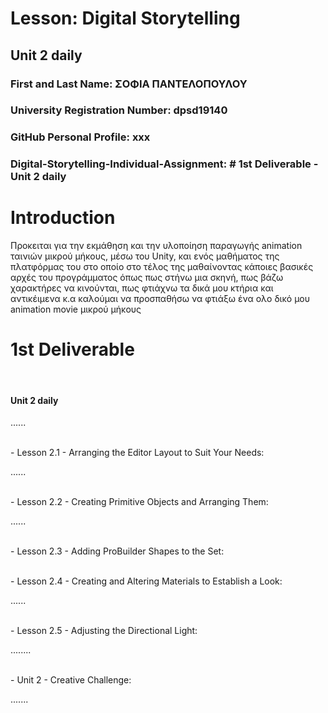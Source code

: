 
# Lesson: Digital Storytelling

## Unit 2 daily

### First and Last Name: ΣΟΦΙΑ ΠΑΝΤΕΛΟΠΟΥΛΟΥ
### University Registration Number: dpsd19140
### GitHub Personal Profile: xxx
### Digital-Storytelling-Individual-Assignment: # 1st Deliverable - Unit 2 daily

# Introduction
<p> Προκειται για την εκμάθηση και την υλοποίηση παραγωγής animation ταινιών μικρού μήκους,
μέσω του Unity, και ενός μαθήματος της πλατφόρμας του στο οποίο στο τέλος της μαθαίνοντας κάποιες βασικές αρχές του προγράμματος όπως πως στήνω μια σκηνή, πως βάζω χαρακτήρες να κινούνται, πως φτιάχνω τα δικά μου κτήρια και αντικέιμενα κ.α καλούμαι να προσπαθήσω να φτιάξω ένα ολο δικό μου animation movie μικρού μήκους </p>


# 1st Deliverable
<br>
<h4> Unit 2 daily </h4>
<p>......</p>
<br>
 - Lesson 2.1 - Arranging the Editor Layout to Suit Your Needs: 
 <p>......</p>
 
 <br>
 - Lesson 2.2 - Creating Primitive Objects and Arranging Them:
 <p>......</p>
 
 <br>
 - Lesson 2.3 - Adding ProBuilder Shapes to the Set:
 <p></p>
 
 <br>
 - Lesson 2.4 - Creating and Altering Materials to Establish a Look:
 <p>......</p>
 
 <br>
 - Lesson 2.5 - Adjusting the Directional Light: 
 <p>........</p>
 
 <br>
 - Unit 2 - Creative Challenge:
 <p>.......</p>
 <br>




